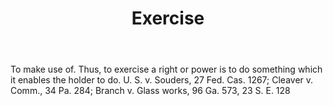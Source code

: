 ---
title: Exercise
letter: E
permalink: "/definitions/bld-exercise.html"
body: To make use of. Thus, to exercise a right or power is to do something which
  it enables the holder to do. U. S. v. Souders, 27 Fed. Cas. 1267; Cleaver v. Comm.,
  34 Pa. 284; Branch v. Glass works, 96 Ga. 573, 23 S. E. 128
published_at: '2018-07-07'
source: Black's Law Dictionary 2nd Ed (1910)
layout: post
---